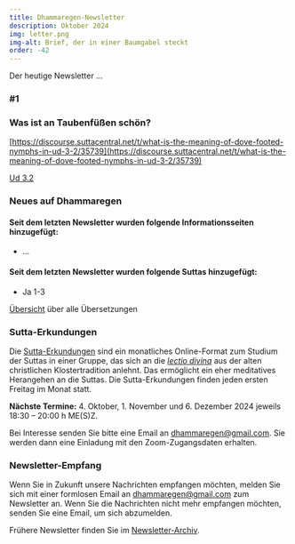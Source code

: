 ```yaml
---
title: Dhammaregen-Newsletter
description: Oktober 2024
img: letter.png
img-alt: Brief, der in einer Baumgabel steckt
order: -42
---
```


Der heutige Newsletter …

### #1

### Was ist an Taubenfüßen schön? 

[https://discourse.suttacentral.net/t/what-is-the-meaning-of-dove-footed-nymphs-in-ud-3-2/35739](https://discourse.suttacentral.net/t/what-is-the-meaning-of-dove-footed-nymphs-in-ud-3-2/35739)

[Ud 3.2](#/sutta/ud3.2/de/sabbamitta)

### Neues auf Dhammaregen

#### Seit dem letzten Newsletter wurden folgende Informationsseiten hinzugefügt:

- …

#### Seit dem letzten Newsletter wurden folgende Suttas hinzugefügt:

- Ja 1-3

[Übersicht](#/wiki/uebersetzung/uebersicht) über alle Übersetzungen

### Sutta-Erkundungen 

Die [Sutta-Erkundungen](#/wiki/erkundung) sind ein monatliches Online-Format zum Studium der Suttas in einer Gruppe, das sich an die [*lectio divina*](https://de.wikipedia.org/wiki/Lectio_divina) aus der alten christlichen Klostertradition anlehnt. Das ermöglicht ein eher meditatives Herangehen an die Suttas. Die Sutta-Erkundungen finden jeden ersten Freitag im Monat statt. 

**Nächste Termine:** 4. Oktober, 1. November und 6. Dezember 2024 jeweils 18:30 – 20:00 h ME(S)Z.

Bei Interesse senden Sie bitte eine Email an [dhammaregen@gmail.com](mailto:dhammaregen@gmail.com). Sie werden dann eine Einladung mit den Zoom-Zugangsdaten erhalten.

### Newsletter-Empfang

Wenn Sie in Zukunft unsere Nachrichten empfangen möchten, melden Sie sich mit einer formlosen Email an [dhammaregen@gmail.com](mailto:dhammaregen@gmail.com) zum Newsletter an. Wenn Sie die Nachrichten nicht mehr empfangen möchten, senden Sie eine Email, um sich abzumelden. 

Frühere Newsletter finden Sie im [Newsletter-Archiv](#/wiki/news/inhalt).